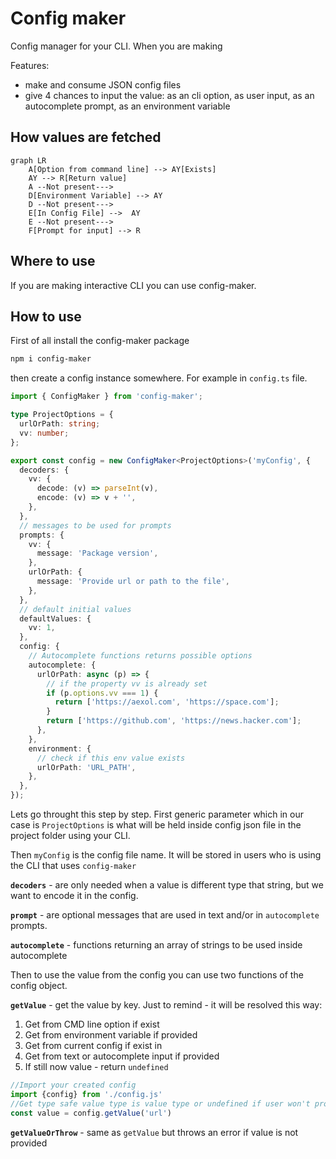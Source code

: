 # Config maker

Config manager for your CLI. When you are making

Features:
- make and consume JSON config files
- give 4 chances to input the value: as an cli option, as user input, as an autocomplete prompt, as an environment variable

## How values are fetched 

```mermaid
graph LR
    A[Option from command line] --> AY[Exists]
    AY --> R[Return value]
    A --Not present--->
    D[Environment Variable] --> AY
    D --Not present--->
    E[In Config File] -->  AY
    E --Not present--->
    F[Prompt for input] --> R
```
## Where to use

If you are making interactive CLI you can use config-maker. 

## How to use

First of all install the config-maker package

```sh
npm i config-maker
```

then create a config instance somewhere. For example in `config.ts` file.
```ts
import { ConfigMaker } from 'config-maker';

type ProjectOptions = {
  urlOrPath: string;
  vv: number;
};

export const config = new ConfigMaker<ProjectOptions>('myConfig', {
  decoders: {
    vv: {
      decode: (v) => parseInt(v),
      encode: (v) => v + '',
    },
  },
  // messages to be used for prompts
  prompts: {
    vv: {
      message: 'Package version',
    },
    urlOrPath: {
      message: 'Provide url or path to the file',
    },
  },
  // default initial values
  defaultValues: {
    vv: 1,
  },
  config: {
    // Autocomplete functions returns possible options
    autocomplete: {
      urlOrPath: async (p) => {
        // if the property vv is already set
        if (p.options.vv === 1) {
          return ['https://aexol.com', 'https://space.com'];
        }
        return ['https://github.com', 'https://news.hacker.com'];
      },
    },
    environment: {
      // check if this env value exists
      urlOrPath: 'URL_PATH',
    },
  },
});


```
Lets go throught this step by step. First generic parameter which in our case is `ProjectOptions` is what will be held inside config json file in the project folder using your CLI.

Then `myConfig` is the config file name. It will be stored in users who is using the CLI that uses `config-maker`

**`decoders`** - are only needed when a value is different type that string, but we want to encode it in the config.

**`prompt`** - are optional messages that are used in text and/or in `autocomplete` prompts.

**`autocomplete`** - functions returning an array of strings to be used inside autocomplete

Then to use the value from the config you can use two functions of the config object.

**`getValue`** - get the value by key. Just to remind - it will be resolved this way:
1. Get from CMD line option if exist
2. Get from environment variable if provided
3. Get from current config if exist in
4. Get from text or autocomplete input if provided
5. If still now value - return `undefined`

```ts
//Import your created config
import {config} from './config.js'
//Get type safe value type is value type or undefined if user won't provide any input
const value = config.getValue('url')

```

**`getValueOrThrow`** - same as `getValue` but throws an error if value is not provided